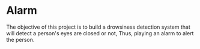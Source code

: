 # Alarm


The objective of this project is to build a drowsiness detection system that will detect a person's eyes are closed or not, Thus, playing an alarm to alert the person.

